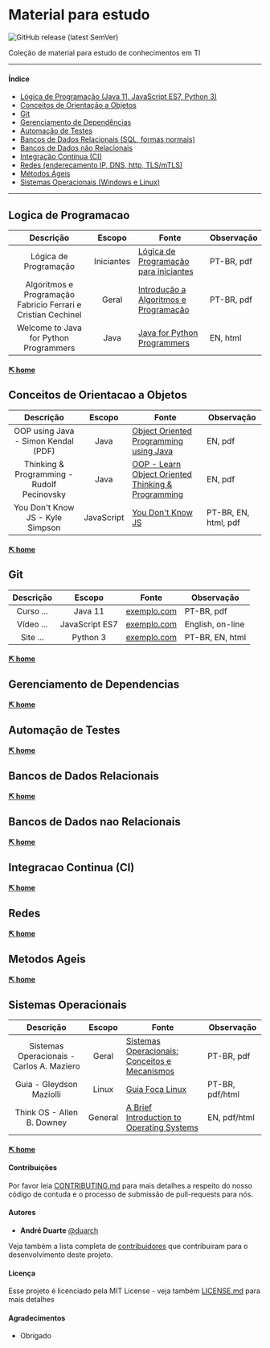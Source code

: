# Material para estudo
![GitHub release (latest SemVer)](https://img.shields.io/github/v/release/duarch/proitec?sort=semver&style=flat-square)

Coleção de material para estudo de conhecimentos em TI 
<hr />

#### Índice

- [Lógica de Programação (Java 11, JavaScript ES7, Python 3)](#logica-de-programacao)
- [Conceitos de Orientação a Objetos](#conceitos-de-orientacao-a-objetos)
- [Git](#git) 
- [Gerenciamento de Dependências](#gerenciamento-de-dependencias) 
- [Automação de Testes](#automacao-de-testes) 
- [Bancos de Dados Relacionais (SQL, formas normais)](#bancos-de-dados-relacionais)
- [Bancos de Dados não Relacionais](#bancos-de-dados-nao-relacionais)
- [Integração Contínua (CI)](#integracao-continua-ci) 
- [Redes (endereçamento IP, DNS, http, TLS/mTLS)](#redes)
- [Métodos Ágeis](#metodos-ageis) 
- [Sistemas Operacionais (Windows e Linux)](#sistemas-operacionais) 

<hr />

## Logica de Programacao 

 Descrição  | Escopo |  Fonte | Observação 
:---: | :---: | --- | --- 
Lógica de Programação | Iniciantes | [Lógica de Programação para iniciantes](https://dicasdeprogramacao.com.br/download/ebook-logica-de-programacao-para-iniciantes.pdf)  |  PT-BR, pdf 
Algoritmos e Programação Fabricio Ferrari e Cristian Cechinel  | Geral | [Introdução a Algoritmos e Programação](http://www.ferrari.pro.br/home/documents/FFerrari-CCechinel-Introducao-a-algoritmos.pdf) | PT-BR, pdf
Welcome to Java for Python Programmers |  Java | [Java for Python Programmers](https://runestone.academy/runestone/books/published/java4python/index.html)  | EN, html

#### [⇱ home](#material-para-estudo)

## Conceitos de Orientacao a Objetos 

 Descrição  | Escopo |  Fonte | Observação 
:---: | :---: | --- | --- 
OOP using Java - Simon Kendal (PDF) | Java | [Object Oriented Programming using Java](https://bookboon.com/en/object-oriented-programming-using-java-ebook)  | EN, pdf
Thinking & Programming - Rudolf Pecinovsky | Java | [OOP - Learn Object Oriented Thinking & Programming](http://pub.bruckner.cz/titles/oop) | EN, pdf 
You Don't Know JS - Kyle Simpson | JavaScript | [You Don't Know JS](https://github.com/cezaraugusto/You-Dont-Know-JS)  | PT-BR, EN, html, pdf 

#### [⇱ home](#material-para-estudo)
## Git 

 Descrição  | Escopo |  Fonte | Observação 
:---: | :---: | --- | --- 
Curso ... | Java 11 | [exemplo.com](https://www.google.com)  | PT-BR, pdf
Vídeo ... | JavaScript ES7 | [exemplo.com](https://www.google.com) | English, on-line 
Site ... |  Python 3 | [exemplo.com](https://www.google.com)  | PT-BR, EN, html 

#### [⇱ home](#material-para-estudo)
## Gerenciamento de Dependencias 

#### [⇱ home](#material-para-estudo)
## Automação de Testes 

#### [⇱ home](#material-para-estudo)
## Bancos de Dados Relacionais

#### [⇱ home](#material-para-estudo)
## Bancos de Dados nao Relacionais

#### [⇱ home](#material-para-estudo)
## Integracao Continua (CI) 

#### [⇱ home](#material-para-estudo)
## Redes

#### [⇱ home](#material-para-estudo)
## Metodos Ageis 

#### [⇱ home](#material-para-estudo)
## Sistemas Operacionais 

 Descrição  | Escopo |  Fonte | Observação 
:---: | :---: | --- | --- 
Sistemas Operacionais - Carlos A. Maziero | Geral | [Sistemas Operacionais: Conceitos e Mecanismos](http://wiki.inf.ufpr.br/maziero/lib/exe/fetch.php?media=socm:socm-livro.pdf)  | PT-BR, pdf
Guia - Gleydson Maziolli | Linux | [Guia Foca Linux](https://www.guiafoca.org/#download) | PT-BR, pdf/html 
Think OS - Allen B. Downey |  General | [A Brief Introduction to Operating Systems](http://www.greenteapress.com/thinkos/index.html) | EN, pdf/html 

#### [⇱ home](#material-para-estudo)




#### Contribuições

Por favor leia [CONTRIBUTING.md](https://github.com/duarch/proitec/blob/master/CONTRIBUTING.md) para mais detalhes a respeito do nosso código de contuda e o processo de submissão de pull-requests para nós.
 

#### Autores

* **André Duarte** [@duarch](https://github.com/duarch)

Veja também a lista completa de [contribuidores](https://github.com/duarch/proitec/contributors) que contribuiram para o desenvolvimento deste projeto.

#### Licença

Esse projeto é licenciado pela MIT License - veja também [LICENSE.md](LICENSE.md) para mais detalhes

#### Agradecimentos

* Obrigado


